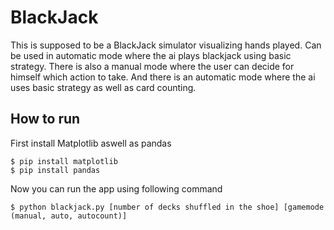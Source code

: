 # BlackJack
This is supposed to be a BlackJack simulator visualizing hands played.
Can be used in automatic mode where the ai plays blackjack using basic strategy.
There is also a manual mode where the user can decide for himself which action to take.
And there is an automatic mode where the ai uses basic strategy as well as card counting.

## How to run

First install Matplotlib aswell as pandas
```
$ pip install matplotlib
$ pip install pandas
```
Now you can run the app using following command
```
$ python blackjack.py [number of decks shuffled in the shoe] [gamemode (manual, auto, autocount)]
